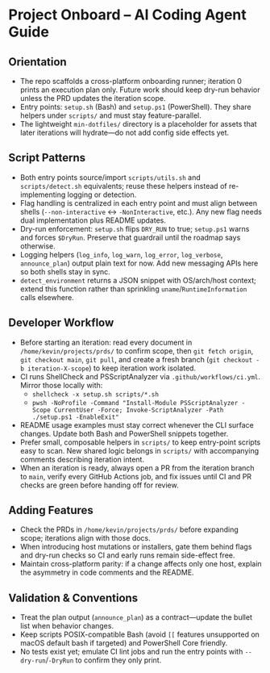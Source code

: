 # Project Onboard – AI Coding Agent Guide

## Orientation
- The repo scaffolds a cross-platform onboarding runner; iteration 0 prints an execution plan only. Future work should keep dry-run behavior unless the PRD updates the iteration scope.
- Entry points: `setup.sh` (Bash) and `setup.ps1` (PowerShell). They share helpers under `scripts/` and must stay feature-parallel.
- The lightweight `min-dotfiles/` directory is a placeholder for assets that later iterations will hydrate—do not add config side effects yet.

## Script Patterns
- Both entry points source/import `scripts/utils.sh` and `scripts/detect.sh` equivalents; reuse these helpers instead of re-implementing logging or detection.
- Flag handling is centralized in each entry point and must align between shells (`--non-interactive` ↔ `-NonInteractive`, etc.). Any new flag needs dual implementation plus README updates.
- Dry-run enforcement: `setup.sh` flips `DRY_RUN` to true; `setup.ps1` warns and forces `$DryRun`. Preserve that guardrail until the roadmap says otherwise.
- Logging helpers (`log_info`, `log_warn`, `log_error`, `log_verbose`, `announce_plan`) output plain text for now. Add new messaging APIs here so both shells stay in sync.
- `detect_environment` returns a JSON snippet with OS/arch/host context; extend this function rather than sprinkling `uname`/`RuntimeInformation` calls elsewhere.

## Developer Workflow
- Before starting an iteration: read every document in `/home/kevin/projects/prds/` to confirm scope, then `git fetch origin`, `git checkout main`, `git pull`, and create a fresh branch (`git checkout -b iteration-X-scope`) to keep iteration work isolated.
- CI runs ShellCheck and PSScriptAnalyzer via `.github/workflows/ci.yml`. Mirror those locally with:
  - `shellcheck -x setup.sh scripts/*.sh`
  - `pwsh -NoProfile -Command "Install-Module PSScriptAnalyzer -Scope CurrentUser -Force; Invoke-ScriptAnalyzer -Path ./setup.ps1 -EnableExit"`
- README usage examples must stay correct whenever the CLI surface changes. Update both Bash and PowerShell snippets together.
- Prefer small, composable helpers in `scripts/` to keep entry-point scripts easy to scan. New shared logic belongs in `scripts/` with accompanying comments describing iteration intent.
- When an iteration is ready, always open a PR from the iteration branch to `main`, verify every GitHub Actions job, and fix issues until CI and PR checks are green before handing off for review.

## Adding Features
- Check the PRDs in `/home/kevin/projects/prds/` before expanding scope; iterations align with those docs.
- When introducing host mutations or installers, gate them behind flags and dry-run checks so CI and early runs remain side-effect free.
- Maintain cross-platform parity: if a change affects only one host, explain the asymmetry in code comments and the README.

## Validation & Conventions
- Treat the plan output (`announce_plan`) as a contract—update the bullet list when behavior changes.
- Keep scripts POSIX-compatible Bash (avoid `[[` features unsupported on macOS default bash if targeted) and PowerShell Core friendly.
- No tests exist yet; emulate CI lint jobs and run the entry points with `--dry-run`/`-DryRun` to confirm they only print.
